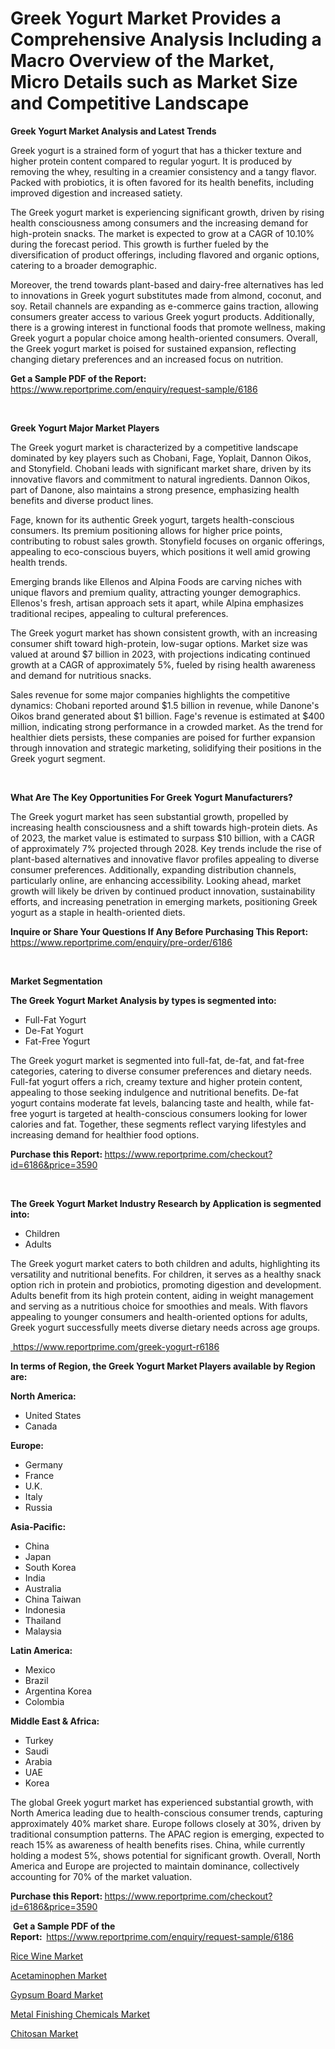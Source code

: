 <p><h1>Greek Yogurt Market Provides a Comprehensive Analysis Including a Macro Overview of the Market, Micro Details such as Market Size and Competitive Landscape</h1></p><p><strong>Greek Yogurt Market Analysis and Latest Trends</strong></p>
<p><p>Greek yogurt is a strained form of yogurt that has a thicker texture and higher protein content compared to regular yogurt. It is produced by removing the whey, resulting in a creamier consistency and a tangy flavor. Packed with probiotics, it is often favored for its health benefits, including improved digestion and increased satiety.</p><p>The Greek yogurt market is experiencing significant growth, driven by rising health consciousness among consumers and the increasing demand for high-protein snacks. The market is expected to grow at a CAGR of 10.10% during the forecast period. This growth is further fueled by the diversification of product offerings, including flavored and organic options, catering to a broader demographic.</p><p>Moreover, the trend towards plant-based and dairy-free alternatives has led to innovations in Greek yogurt substitutes made from almond, coconut, and soy. Retail channels are expanding as e-commerce gains traction, allowing consumers greater access to various Greek yogurt products. Additionally, there is a growing interest in functional foods that promote wellness, making Greek yogurt a popular choice among health-oriented consumers. Overall, the Greek yogurt market is poised for sustained expansion, reflecting changing dietary preferences and an increased focus on nutrition.</p></p>
<p><strong>Get a Sample PDF of the Report:&nbsp;</strong> <a href="https://www.reportprime.com/enquiry/request-sample/6186?utm_campaign=1619&utm_medium=2&utm_source=Github&utm_content=ia&utm_term=28102024&utm_id=greek-yogurt">https://www.reportprime.com/enquiry/request-sample/6186</a></p>
<p>&nbsp;</p>
<p><strong>Greek Yogurt Major Market Players</strong></p>
<p><p>The Greek yogurt market is characterized by a competitive landscape dominated by key players such as Chobani, Fage, Yoplait, Dannon Oikos, and Stonyfield. Chobani leads with significant market share, driven by its innovative flavors and commitment to natural ingredients. Dannon Oikos, part of Danone, also maintains a strong presence, emphasizing health benefits and diverse product lines.</p><p>Fage, known for its authentic Greek yogurt, targets health-conscious consumers. Its premium positioning allows for higher price points, contributing to robust sales growth. Stonyfield focuses on organic offerings, appealing to eco-conscious buyers, which positions it well amid growing health trends.</p><p>Emerging brands like Ellenos and Alpina Foods are carving niches with unique flavors and premium quality, attracting younger demographics. Ellenos's fresh, artisan approach sets it apart, while Alpina emphasizes traditional recipes, appealing to cultural preferences.</p><p>The Greek yogurt market has shown consistent growth, with an increasing consumer shift toward high-protein, low-sugar options. Market size was valued at around $7 billion in 2023, with projections indicating continued growth at a CAGR of approximately 5%, fueled by rising health awareness and demand for nutritious snacks.</p><p>Sales revenue for some major companies highlights the competitive dynamics: Chobani reported around $1.5 billion in revenue, while Danone's Oikos brand generated about $1 billion. Fage's revenue is estimated at $400 million, indicating strong performance in a crowded market. As the trend for healthier diets persists, these companies are poised for further expansion through innovation and strategic marketing, solidifying their positions in the Greek yogurt segment.</p></p>
<p>&nbsp;</p>
<p><strong>What Are The Key Opportunities For Greek Yogurt Manufacturers?</strong></p>
<p><p>The Greek yogurt market has seen substantial growth, propelled by increasing health consciousness and a shift towards high-protein diets. As of 2023, the market value is estimated to surpass $10 billion, with a CAGR of approximately 7% projected through 2028. Key trends include the rise of plant-based alternatives and innovative flavor profiles appealing to diverse consumer preferences. Additionally, expanding distribution channels, particularly online, are enhancing accessibility. Looking ahead, market growth will likely be driven by continued product innovation, sustainability efforts, and increasing penetration in emerging markets, positioning Greek yogurt as a staple in health-oriented diets.</p></p>
<p><strong>Inquire or Share Your Questions If Any Before Purchasing This Report:</strong> <a href="https://www.reportprime.com/enquiry/pre-order/6186?utm_campaign=1619&utm_medium=2&utm_source=Github&utm_content=ia&utm_term=28102024&utm_id=greek-yogurt">https://www.reportprime.com/enquiry/pre-order/6186</a></p>
<p>&nbsp;</p>
<p><strong>Market Segmentation</strong></p>
<p><strong>The Greek Yogurt Market Analysis by types is segmented into:</strong></p>
<p><ul><li>Full-Fat Yogurt</li><li>De-Fat Yogurt</li><li>Fat-Free Yogurt</li></ul></p>
<p><p>The Greek yogurt market is segmented into full-fat, de-fat, and fat-free categories, catering to diverse consumer preferences and dietary needs. Full-fat yogurt offers a rich, creamy texture and higher protein content, appealing to those seeking indulgence and nutritional benefits. De-fat yogurt contains moderate fat levels, balancing taste and health, while fat-free yogurt is targeted at health-conscious consumers looking for lower calories and fat. Together, these segments reflect varying lifestyles and increasing demand for healthier food options.</p></p>
<p><strong>Purchase this Report:&nbsp;</strong><a href="https://www.reportprime.com/checkout?id=6186&price=3590&utm_campaign=1619&utm_medium=2&utm_source=Github&utm_content=ia&utm_term=28102024&utm_id=greek-yogurt">https://www.reportprime.com/checkout?id=6186&price=3590</a></p>
<p>&nbsp;</p>
<p><strong>The Greek Yogurt Market Industry Research by Application is segmented into:</strong></p>
<p><ul><li>Children</li><li>Adults</li></ul></p>
<p><p>The Greek yogurt market caters to both children and adults, highlighting its versatility and nutritional benefits. For children, it serves as a healthy snack option rich in protein and probiotics, promoting digestion and development. Adults benefit from its high protein content, aiding in weight management and serving as a nutritious choice for smoothies and meals. With flavors appealing to younger consumers and health-oriented options for adults, Greek yogurt successfully meets diverse dietary needs across age groups.</p></p>
<p><a href="https://www.reportprime.com/greek-yogurt-r6186?utm_campaign=1619&utm_medium=2&utm_source=Github&utm_content=ia&utm_term=28102024&utm_id=greek-yogurt">&nbsp;https://www.reportprime.com/greek-yogurt-r6186</a></p>
<p><strong>In terms of Region, the Greek Yogurt Market Players available by Region are:</strong></p>
<p>
    <p> <strong> North America: </strong>
        <ul>
            <li>United States</li>
            <li>Canada</li>
        </ul>
        </p> 
    <p> <strong> Europe: </strong>
        <ul>
            <li>Germany</li>
            <li>France</li>
            <li>U.K.</li>
            <li>Italy</li>
            <li>Russia</li>
        </ul>
        </p> 
    <p> <strong> Asia-Pacific: </strong>
        <ul>
            <li>China</li>
            <li>Japan</li>
            <li>South Korea</li>
            <li>India</li>
            <li>Australia</li>
            <li>China Taiwan</li>
            <li>Indonesia</li>
            <li>Thailand</li>
            <li>Malaysia</li>
        </ul>
        </p> 
    <p> <strong> Latin America: </strong>
        <ul>
            <li>Mexico</li>
            <li>Brazil</li>
            <li>Argentina Korea</li>
            <li>Colombia</li>
        </ul>
        </p> 
    <p> <strong> Middle East & Africa: </strong>
        <ul>
            <li>Turkey</li>
            <li>Saudi</li>
            <li>Arabia</li>
            <li>UAE</li>
            <li>Korea</li>
        </ul>
    </p>
    </p>
<p><p>The global Greek yogurt market has experienced substantial growth, with North America leading due to health-conscious consumer trends, capturing approximately 40% market share. Europe follows closely at 30%, driven by traditional consumption patterns. The APAC region is emerging, expected to reach 15% as awareness of health benefits rises. China, while currently holding a modest 5%, shows potential for significant growth. Overall, North America and Europe are projected to maintain dominance, collectively accounting for 70% of the market valuation.</p></p>
<p><strong>Purchase this Report: </strong><a href="https://www.reportprime.com/checkout?id=6186&price=3590&utm_campaign=1619&utm_medium=2&utm_source=Github&utm_content=ia&utm_term=28102024&utm_id=greek-yogurt">https://www.reportprime.com/checkout?id=6186&price=3590</a></p>
<p>&nbsp;<strong>Get a Sample PDF of the Report:&nbsp;&nbsp;</strong><a href="https://www.reportprime.com/enquiry/request-sample/6186?utm_campaign=1619&utm_medium=2&utm_source=Github&utm_content=ia&utm_term=28102024&utm_id=greek-yogurt">https://www.reportprime.com/enquiry/request-sample/6186</a></p>
<p><strong></strong></p>
<p><p><a href="https://github.com/KamrulHadi87/Market-Research-Report-List-1/blob/main/rice-wine-market.md?utm_campaign=1619&utm_medium=2&utm_source=Github&utm_content=ia&utm_term=28102024&utm_id=greek-yogurt">Rice Wine Market</a></p><p><a href="https://www.linkedin.com/pulse/strategic-forecast-acetaminophen-market-growth-trends-size-2024-rjpwe?utm_campaign=1619&utm_medium=2&utm_source=Github&utm_content=ia&utm_term=28102024&utm_id=greek-yogurt">Acetaminophen Market</a></p><p><a href="https://www.linkedin.com/pulse/driving-forces-global-gypsum-board-market-trends-applications-m6u4e?utm_campaign=1619&utm_medium=2&utm_source=Github&utm_content=ia&utm_term=28102024&utm_id=greek-yogurt">Gypsum Board Market</a></p><p><a href="https://www.linkedin.com/pulse/metal-finishing-chemicals-market-indicators-size-regional-u5dxf?utm_campaign=1619&utm_medium=2&utm_source=Github&utm_content=ia&utm_term=28102024&utm_id=greek-yogurt">Metal Finishing Chemicals Market</a></p><p><a href="https://www.linkedin.com/pulse/chitosan-landscape-product-spectrum-market-trajectories-2024-2031-gffte?utm_campaign=1619&utm_medium=2&utm_source=Github&utm_content=ia&utm_term=28102024&utm_id=greek-yogurt">Chitosan Market</a></p></p>